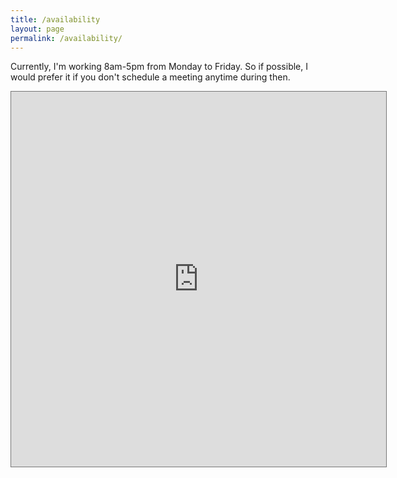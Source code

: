 ```yaml
---
title: /availability
layout: page
permalink: /availability/
---
```


Currently, I'm working 8am-5pm from Monday to Friday. So if possible, I would prefer it if you don't schedule a meeting anytime during then. 


<iframe src="https://calendar.google.com/calendar/embed?height=600&amp;wkst=1&amp;bgcolor=%23616161&amp;ctz=America%2FNew_York&amp;src=cXV5bmhudG4wMjAyQGdtYWlsLmNvbQ&amp;src=YWRkcmVzc2Jvb2sjY29udGFjdHNAZ3JvdXAudi5jYWxlbmRhci5nb29nbGUuY29t&amp;src=ZW4udXNhI2hvbGlkYXlAZ3JvdXAudi5jYWxlbmRhci5nb29nbGUuY29t&amp;src=ZW4udmlldG5hbWVzZSNob2xpZGF5QGdyb3VwLnYuY2FsZW5kYXIuZ29vZ2xlLmNvbQ&amp;color=%23039BE5&amp;color=%2333B679&amp;color=%230B8043&amp;color=%230B8043&amp;mode=MONTH&amp;showTitle=0&amp;title" style="border:solid 1px #777" width="600" height="600" frameborder="0" scrolling="no"></iframe>
